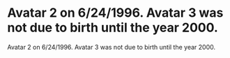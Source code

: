 # Avatar 2 on 6/24/1996. Avatar 3 was not due to birth until the year 2000.

Avatar 2 on 6/24/1996. Avatar 3 was not due to birth until the year 2000.